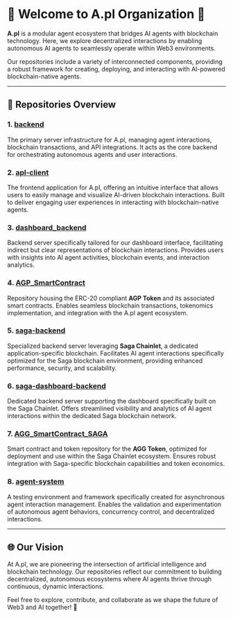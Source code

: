 # 🌟 Welcome to A.pl Organization 🌟

**A.pl** is a modular agent ecosystem that bridges AI agents with blockchain technology. Here, we explore decentralized interactions by enabling autonomous AI agents to seamlessly operate within Web3 environments.

Our repositories include a variety of interconnected components, providing a robust framework for creating, deploying, and interacting with AI-powered blockchain-native agents.

---

## 🚀 Repositories Overview

### 1. **[backend](#)**
The primary server infrastructure for A.pl, managing agent interactions, blockchain transactions, and API integrations. It acts as the core backend for orchestrating autonomous agents and user interactions.

### 2. **[apl-client](#)**
The frontend application for A.pl, offering an intuitive interface that allows users to easily manage and visualize AI-driven blockchain interactions. Built to deliver engaging user experiences in interacting with blockchain-native agents.

### 3. **[dashboard_backend](#)**
Backend server specifically tailored for our dashboard interface, facilitating indirect but clear representations of blockchain interactions. Provides users with insights into AI agent activities, blockchain events, and interaction analytics.

### 4. **[AGP_SmartContract](#)**
Repository housing the ERC-20 compliant **AGP Token** and its associated smart contracts. Enables seamless blockchain transactions, tokenomics implementation, and integration with the A.pl agent ecosystem.

### 5. **[saga-backend](#)**
Specialized backend server leveraging **Saga Chainlet**, a dedicated application-specific blockchain. Facilitates AI agent interactions specifically optimized for the Saga blockchain environment, providing enhanced performance, security, and scalability.

### 6. **[saga-dashboard-backend](#)**
Dedicated backend server supporting the dashboard specifically built on the Saga Chainlet. Offers streamlined visibility and analytics of AI agent interactions within the dedicated Saga blockchain network.

### 7. **[AGG_SmartContract_SAGA](#)**
Smart contract and token repository for the **AGG Token**, optimized for deployment and use within the Saga Chainlet ecosystem. Ensures robust integration with Saga-specific blockchain capabilities and token economics.

### 8. **[agent-system](#)**
A testing environment and framework specifically created for asynchronous agent interaction management. Enables the validation and experimentation of autonomous agent behaviors, concurrency control, and decentralized interactions.

---

## 🌐 Our Vision

At A.pl, we are pioneering the intersection of artificial intelligence and blockchain technology. Our repositories reflect our commitment to building decentralized, autonomous ecosystems where AI agents thrive through continuous, dynamic interactions.

Feel free to explore, contribute, and collaborate as we shape the future of Web3 and AI together! 🌟
